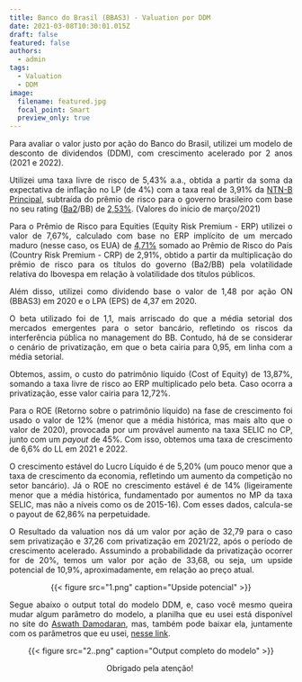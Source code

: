 ```yaml
---
title: Banco do Brasil (BBAS3) - Valuation por DDM
date: 2021-03-08T10:30:01.015Z
draft: false
featured: false
authors:
  - admin
tags:
  - Valuation
  - DDM
image:
  filename: featured.jpg
  focal_point: Smart
  preview_only: true
---
```

<div align="justify">

Para avaliar o valor justo por ação do Banco do Brasil, utilizei um modelo de desconto de dividendos (DDM), com crescimento acelerado por 2 anos (2021 e 2022).

Utilizei uma taxa livre de risco de 5,43% a.a., obtida a partir da soma da expectativa de inflação no LP (de 4%) com a taxa real de 3,91% da [NTN-B Principal](https://www.tesourodireto.com.br/titulos/precos-e-taxas.htm), subtraída do prêmio de risco para o governo brasileiro com base no seu rating ([Ba2](https://www.moodys.com/credit-ratings/Brazil-Government-of-credit-rating-114650/reports?category=Ratings_and_Assessments_Reports_rc|Issuer_Reports_rc&type=Rating_Action_rc|Announcement_rc|Announcement_of_Periodic_Review_rc,Credit_Opinion_ir_rc|Issuer_Comment_rc|Issuer_in_Depth_rc)/BB) de [2,53%](https://fred.stlouisfed.org/series/BAMLH0A1HYBB). (Valores do início de março/2021)

Para o Prêmio de Risco para Equities (Equity Risk Premium - ERP) utilizei o valor de 7,67%, calculado com base no ERP implícito de um mercado maduro (nesse caso, os EUA) de [4,71%](http://pages.stern.nyu.edu/~adamodar/) somado ao Prêmio de Risco do País (Country Risk Premium - CRP) de 2,91%, obtido a partir da multiplicação do prêmio de risco para os títulos do governo (Ba2/BB) pela volatilidade relativa do Ibovespa em relação à volatilidade dos títulos públicos.

Além disso, utilizei como dividendo base o valor de 1,48 por ação ON (BBAS3) em 2020 e o LPA (EPS) de 4,37 em 2020.

O beta utilizado foi de 1,1, mais arriscado do que a média setorial dos mercados emergentes para o setor bancário, refletindo os riscos da interferência pública no management do BB. Contudo, há de se considerar o cenário de privatização, em que o beta cairia para 0,95, em linha com a média setorial.

Obtemos, assim, o custo do patrimônio líquido (Cost of Equity) de 13,87%, somando a taxa livre de risco ao ERP multiplicado pelo beta. Caso ocorra a privatização, esse valor cairia para 12,72%.

Para o ROE (Retorno sobre o patrimônio líquido) na fase de crescimento foi usado o valor de 12% (menor que a média histórica, mas mais alto que o valor de 2020), provocada por um provável aumento na taxa SELIC no CP, junto com um *payout* de 45%. Com isso, obtemos uma taxa de crescimento de 6,6% do LL em 2021 e 2022.

O crescimento estável do Lucro Líquido é de 5,20% (um pouco menor que a taxa de crescimento da economia, refletindo um aumento da competição no setor bancário). Já o ROE no crescimento estável é de 14% (ligeiramente menor que a média histórica, fundamentado por aumentos no MP da taxa SELIC, mas não a níveis como os de 2015-16). Com esses dados, calcula-se o payout de 62,86% na perpetuidade.

O Resultado da valuation nos dá um valor por ação de 32,79 para o caso sem privatização e 37,26 com privatização em 2021/22, após o período de crescimento acelerado. Assumindo a probabilidade da privatização ocorrer for de 20%, temos um valor por ação de 33,68, ou seja, um upside potencial de 10,9%, aproximadamente, em relação ao preço atual. 

</div>

<div align="center">{{< figure src="1.png" caption="Upside potencial" >}}</div>

<div align="justify">

Segue abaixo o output total do modelo DDM, e, caso você mesmo queira mudar algum parâmetro do modelo, a planilha que eu usei está disponível no site do [Aswath Damodaran](http://pages.stern.nyu.edu/~adamodar/), mas, também pode baixar ela, juntamente com os parâmetros que eu usei, [nesse link](https://drive.google.com/file/d/1UrPxO0Oms7cGZbFF5aMv8MxnIiXN6bGM/view?usp=sharing).

</div>

<div align="center">

{{< figure src="2..png" caption="Output completo do modelo" >}}

Obrigado pela atenção! 

</div>